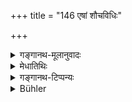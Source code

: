 +++
title = "146 एषां शौचविधिः"

+++

<details><summary>गङ्गानथ-मूलानुवादः</summary>

Thus has the whole rule regarding cleanliness and purification of substances for all castes been expounded to you; listen now to the duties of women. (144).
</details>

<details><summary>मेधातिथिः</summary>

आद्येन पदत्रयेण शुद्धिप्रकरणोपसंहारश् चतुर्थेन वक्ष्यमाणसंक्षेपवचनम् । **शौचविधि**शब्दः सामान्यशब्दो ऽपि द्रव्यशुद्धिसंनिधानाद् गोबलीवर्दवद् इतरविशेषपरः संपद्यते । **स्त्रीणां धर्मा** असाधारणस्त्रीकर्तृका एव । यस् तु साधारणो यागादिः स इह नोच्यते ॥ ५.१४४ ॥
</details>

<details><summary>गङ्गानथ-टिप्पन्यः</summary>

The first three quarters sum up the section dealing with Purifications;
and the fourth states briefly what is going to be explained.

The term ‘*rule regarding cleanliness*’, though a general one, yet, by
reason of the proximity of the term ‘purification of substances’, is to
be taken as standing for purification other than this latter; just as in
the case of the expression ‘*go-balīvarda*’ (the term ‘*go*’ stands for
the *cow* as distinguished from the *bull*, *balīvarda*).

‘*Duties of women*,’—such duties as have to be performed exclusively by
women; those that are common to men and women—such as the performance of
sacrifices and the like—are not described here.—(144).
</details>

<details><summary>Bühler</summary>

146	Thus the rules of personal purification for men of all castes, and those for cleaning (inanimate) things, have been fully declared to you: hear now the duties of women.
</details>
